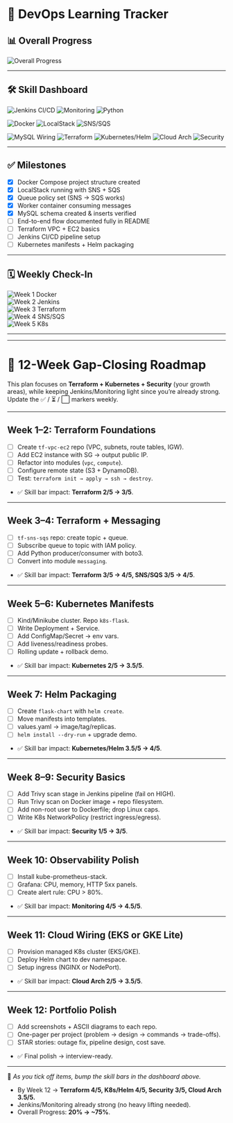 # 🚀 DevOps Learning Tracker

## 📊 Overall Progress
![Overall Progress](https://img.shields.io/badge/Overall_Progress-20%25-blue?style=for-the-badge)

---

## 🛠️ Skill Dashboard

<!-- Core strengths -->
![Jenkins CI/CD](https://img.shields.io/badge/Jenkins_CI%2FCD-5%2F5-brightgreen?style=for-the-badge&logo=jenkins) 
![Monitoring](https://img.shields.io/badge/Monitoring_(Prom%2FGrafana%2FKibana)-4%2F5-green?style=for-the-badge&logo=grafana)
![Python](https://img.shields.io/badge/Python%2FBash-4%2F5-green?style=for-the-badge&logo=python)

<!-- Platforms & messaging -->
![Docker](https://img.shields.io/badge/Docker%20%26%20Compose-3%2F5-yellowgreen?style=for-the-badge&logo=docker)
![LocalStack](https://img.shields.io/badge/LocalStack-4%2F5-green?style=for-the-badge)
![SNS/SQS](https://img.shields.io/badge/SNS%2FSQS-3%2F5-yellowgreen?style=for-the-badge&logo=amazon-aws)

<!-- Data & IaC -->
![MySQL Wiring](https://img.shields.io/badge/MySQL_Wiring-3%2F5-yellowgreen?style=for-the-badge&logo=mysql)
![Terraform](https://img.shields.io/badge/Terraform-2%2F5-yellow?style=for-the-badge&logo=terraform)
![Kubernetes/Helm](https://img.shields.io/badge/Kubernetes%2FHelm-2%2F5-yellow?style=for-the-badge&logo=kubernetes)
![Cloud Arch](https://img.shields.io/badge/Cloud_Architecture-2%2F5-yellow?style=for-the-badge&logo=amazon-aws)
![Security](https://img.shields.io/badge/Security_%26_Compliance-1%2F5-orange?style=for-the-badge)

---

## ✅ Milestones

- [x] Docker Compose project structure created  
- [x] LocalStack running with SNS + SQS  
- [x] Queue policy set (SNS → SQS works)  
- [x] Worker container consuming messages  
- [x] MySQL schema created & inserts verified  
- [ ] End-to-end flow documented fully in README  
- [ ] Terraform VPC + EC2 basics  
- [ ] Jenkins CI/CD pipeline setup  
- [ ] Kubernetes manifests + Helm packaging  

---

## 🗓️ Weekly Check-In

![Week 1 Docker](https://img.shields.io/badge/Week_1-Docker_Foundations-success?style=flat-square)  
![Week 2 Jenkins](https://img.shields.io/badge/Week_2-Jenkins_CI%2FCD-success?style=flat-square)  
![Week 3 Terraform](https://img.shields.io/badge/Week_3-Terraform_Basics-in_progress?style=flat-square)  
![Week 4 SNS/SQS](https://img.shields.io/badge/Week_4-SNS%2FSQS-in_progress?style=flat-square)  
![Week 5 K8s](https://img.shields.io/badge/Week_5-K8s_Manifests-pending?style=flat-square)  

---

---

# 🎯 12-Week Gap-Closing Roadmap

This plan focuses on **Terraform + Kubernetes + Security** (your growth areas), while keeping Jenkins/Monitoring light since you’re already strong.  
Update the ✅ / ⏳ / ⬜ markers weekly.

---

## Week 1–2: Terraform Foundations
- [ ] Create `tf-vpc-ec2` repo (VPC, subnets, route tables, IGW).  
- [ ] Add EC2 instance with SG → output public IP.  
- [ ] Refactor into modules (`vpc`, `compute`).  
- [ ] Configure remote state (S3 + DynamoDB).  
- [ ] Test: `terraform init → apply → ssh → destroy`.  
- ✅ Skill bar impact: **Terraform 2/5 → 3/5**.

---

## Week 3–4: Terraform + Messaging
- [ ] `tf-sns-sqs` repo: create topic + queue.  
- [ ] Subscribe queue to topic with IAM policy.  
- [ ] Add Python producer/consumer with boto3.  
- [ ] Convert into module `messaging`.  
- ✅ Skill bar impact: **Terraform 3/5 → 4/5, SNS/SQS 3/5 → 4/5**.

---

## Week 5–6: Kubernetes Manifests
- [ ] Kind/Minikube cluster. Repo `k8s-flask`.  
- [ ] Write Deployment + Service.  
- [ ] Add ConfigMap/Secret → env vars.  
- [ ] Add liveness/readiness probes.  
- [ ] Rolling update + rollback demo.  
- ✅ Skill bar impact: **Kubernetes 2/5 → 3.5/5**.

---

## Week 7: Helm Packaging
- [ ] Create `flask-chart` with `helm create`.  
- [ ] Move manifests into templates.  
- [ ] values.yaml → image/tag/replicas.  
- [ ] `helm install --dry-run` + upgrade demo.  
- ✅ Skill bar impact: **Kubernetes/Helm 3.5/5 → 4/5**.

---

## Week 8–9: Security Basics
- [ ] Add Trivy scan stage in Jenkins pipeline (fail on HIGH).  
- [ ] Run Trivy scan on Docker image + repo filesystem.  
- [ ] Add non-root user to Dockerfile; drop Linux caps.  
- [ ] Write K8s NetworkPolicy (restrict ingress/egress).  
- ✅ Skill bar impact: **Security 1/5 → 3/5**.

---

## Week 10: Observability Polish
- [ ] Install kube-prometheus-stack.  
- [ ] Grafana: CPU, memory, HTTP 5xx panels.  
- [ ] Create alert rule: CPU > 80%.  
- ✅ Skill bar impact: **Monitoring 4/5 → 4.5/5**.

---

## Week 11: Cloud Wiring (EKS or GKE Lite)
- [ ] Provision managed K8s cluster (EKS/GKE).  
- [ ] Deploy Helm chart to dev namespace.  
- [ ] Setup ingress (NGINX or NodePort).  
- ✅ Skill bar impact: **Cloud Arch 2/5 → 3.5/5**.

---

## Week 12: Portfolio Polish
- [ ] Add screenshots + ASCII diagrams to each repo.  
- [ ] One-pager per project (problem → design → commands → trade-offs).  
- [ ] STAR stories: outage fix, pipeline design, cost save.  
- ✅ Final polish → interview-ready.

---

📌 *As you tick off items, bump the skill bars in the dashboard above.*  
- By Week 12 → **Terraform 4/5, K8s/Helm 4/5, Security 3/5, Cloud Arch 3.5/5.**  
- Jenkins/Monitoring already strong (no heavy lifting needed).  
- Overall Progress: **20% → ~75%**.